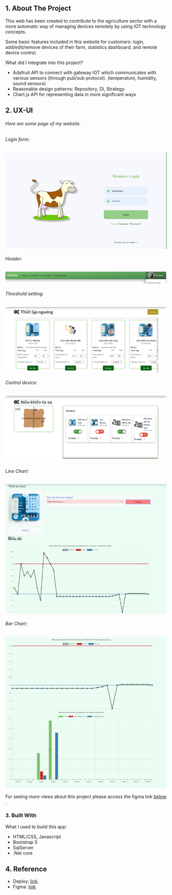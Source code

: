 ## 1. About The Project

This web has been created to contribute to the agriculture sector with a more automatic way of managing devices remotely by using IOT technology concepts.

Some basic features included in this website for customers: login, add/edit/remove devices of their farm, statistics dashboard, and remote device control.

What did I integrate into this project?
* Adafruit API to connect with gateway IOT which communicates with various sensors (through pub/sub protocol). (temperature, humidity, sound sensors) 
* Reasonable design patterns: Repository, DI, Strategy.
* Chart.js API for representing data in more significant ways


<p align="right"><a href="#top"></a></p>

## 2. UX-UI

###### Here are some page of my website.
###### Login form:
![image](https://github.com/ThuongNguyenVan158/Smart-Farm/blob/main/SmartFarm/SmartFarm/NewFolder/loginFE.png)

###### Header:
![image](https://github.com/ThuongNguyenVan158/Smart-Farm/blob/main/SmartFarm/SmartFarm/NewFolder/header.png)

###### Threshold setting:
![image](https://github.com/ThuongNguyenVan158/Smart-Farm/blob/main/SmartFarm/SmartFarm/NewFolder/setmaxmin.png)

###### Control device:
![image](https://github.com/ThuongNguyenVan158/Smart-Farm/blob/main/SmartFarm/SmartFarm/NewFolder/controldevice.png)

###### Line Chart:
![image](https://github.com/ThuongNguyenVan158/Smart-Farm/blob/main/SmartFarm/SmartFarm/NewFolder/Static.png)

###### Bar Chart:
![image](https://github.com/ThuongNguyenVan158/Smart-Farm/blob/main/SmartFarm/SmartFarm/NewFolder/Static1.png)

For seeing more views about this project please access the figma link [below](#Reference)
.

<p align="right"><a href="#top"></a></p>

### 3. Built With

What I used to build this app:
* HTML/CSS, Javascript
* Bootstrap 5
* SqlServer
* .Net core

<p align="right"><a href="#top"></a></p>

## 4. Reference
- Deploy: [link](https://aefarm.herokuapp.com/).
- Figma: [link](https://www.figma.com/file/nWRBd3t9ttk1tKzvtRYcEh/AeFarm?node-id=0%3A1).


